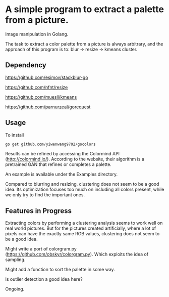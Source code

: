 # A simple program to extract a palette from a picture. 

Image manipulation in Golang.

The task to extract a color palette from a picture is always arbitrary, and the approach of this program is to: blur -> resize -> kmeans cluster.

## Dependency
https://github.com/esimov/stackblur-go

https://github.com/nfnt/resize

https://github.com/muesli/kmeans

https://github.com/parnurzeal/gorequest

## Usage
To install

```bash
go get github.com/yiwenwang9702/gocolors
```

Results can be refined by accessing the Colormind API (http://colormind.io/). According to the website, their algorithm is a pretrained GAN that refines or completes a palette.

An example is available under the Examples directory.

Compared to blurring and resizing, clustering does not seem to be a good idea. Its optimization focuses too much on including all colors present, while we only try to find the important ones.


## Features in Progress
Extracting colors by performing a clustering analysis seems to work well on real world pictures. But for the pictures created artificially, where a lot of pixels can have the exactly same RGB values, clustering does not seem to be a good idea.

Might write a port of colorgram.py (https://github.com/obskyr/colorgram.py). Which exploits the idea of sampling.

Might add a function to sort the palette in some way.

Is outlier detection a good idea here?

Ongoing.
